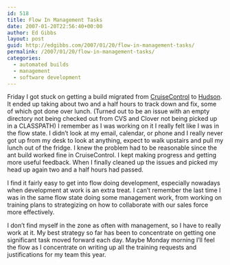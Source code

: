 ```yaml
---
id: 518
title: Flow In Management Tasks
date: 2007-01-20T22:56:40+00:00
author: Ed Gibbs
layout: post
guid: http://edgibbs.com/2007/01/20/flow-in-management-tasks/
permalink: /2007/01/20/flow-in-management-tasks/
categories:
  - automated builds
  - management
  - software development
---
```

Friday I got stuck on getting a build migrated from [CruiseControl](http://cruisecontrol.sourceforge.net/) to [Hudson](https://hudson.dev.java.net/). It ended up taking about two and a half hours to track down and fix, some of which got done over lunch. (Turned out to be an issue with an empty directory not being checked out from CVS and Clover not being picked up in a CLASSPATH) I remember as I was working on it I really felt like I was in the flow state. I didn&#8217;t look at my email, calendar, or phone and I really never got up from my desk to look at anything, expect to walk upstairs and pull my lunch out of the fridge. I knew the problem had to be reasonable since the ant build worked fine in CruiseControl. I kept making progress and getting more useful feedback. When I finally cleaned up the issues and picked my head up again two and a half hours had passed.

I find it fairly easy to get into flow doing development, especially nowadays when development at work is an extra treat. I can&#8217;t remember the last time I was in the same flow state doing some management work, from working on training plans to strategizing on how to collaborate with our sales force more effectively.

I don&#8217;t find myself in the zone as often with management, so I have to really work at it. My best strategy so far has been to concentrate on getting one significant task moved forward each day. Maybe Monday morning I&#8217;ll feel the flow as I concentrate on writing up all the training requests and justifications for my team this year.